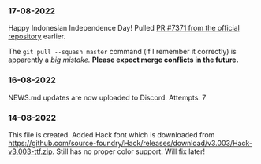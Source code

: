 ### 17-08-2022
Happy Indonesian Independence Day!
Pulled [PR #7371 from the official repository](https://github.com/Anuken/Mindustry/pull/7371) earlier.

The `git pull --squash master` command (if I remember it correctly) is apparently a _big mistake._
**Please expect merge conflicts in the future.**

### 16-08-2022
NEWS.md updates are now uploaded to Discord. Attempts: 7

### 14-08-2022
This file is created.
Added Hack font which is downloaded from https://github.com/source-foundry/Hack/releases/download/v3.003/Hack-v3.003-ttf.zip.
Still has no proper color support. Will fix later!
